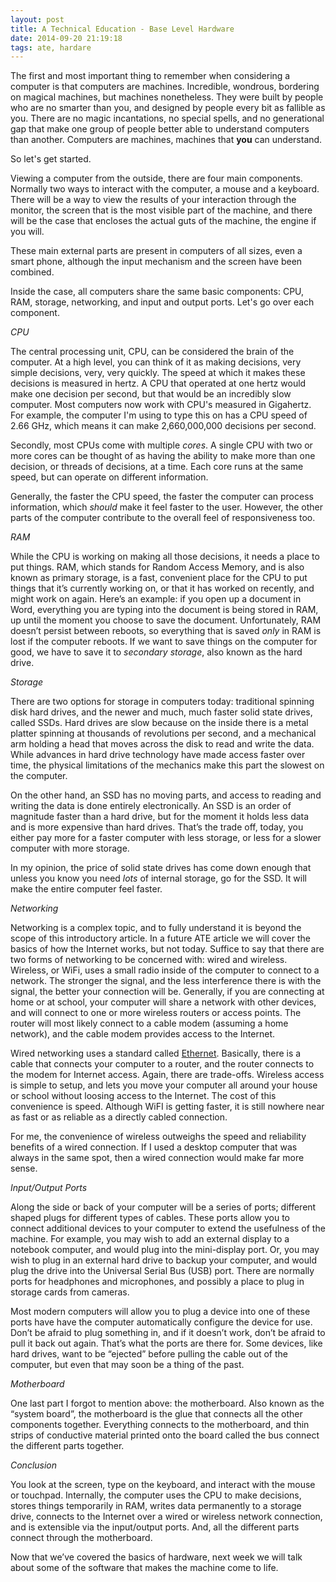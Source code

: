 ```yaml
---
layout: post
title: A Technical Education - Base Level Hardware
date: 2014-09-20 21:19:18
tags: ate, hardare
---
```


The first and most important thing to remember when considering a computer is that computers are machines. Incredible, wondrous, bordering on magical machines, but machines nonetheless. They were built by people who are no smarter than you, and designed by people every bit as fallible as you. There are no magic incantations, no special spells, and no generational gap that make one group of people better able to understand computers than another. Computers are machines, machines that **you** can understand. 

So let's get started.

Viewing a computer from the outside, there are four main components. Normally two ways to interact with the computer, a mouse and a keyboard. There will be a way to view the results of your interaction through the monitor, the screen that is the most visible part of the machine, and there will be the case that encloses the actual guts of the machine, the engine if you will. 

These main external parts are present in computers of all sizes, even a smart phone, although the input mechanism and the screen have been combined. 

Inside the case, all computers share the same basic components: CPU, RAM, storage, networking, and input and output ports. Let's go over each component. 

*CPU* 

The central processing unit, CPU, can be considered the brain of the computer. At a high level, you can think of it as making decisions, very simple decisions, very, very quickly. The speed at which it makes these decisions is measured in hertz. A CPU that operated at one hertz would make one decision per second, but that would be an incredibly slow computer. Most computers now work with CPU's measured in Gigahertz. For example, the computer I'm using to type this on has a CPU speed of 2.66 GHz, which means it can make 2,660,000,000 decisions per second. 

Secondly, most CPUs come with multiple *cores*. A single CPU with two or more cores can be thought of as having the ability to make more than one decision, or threads of decisions, at a time. Each core runs at the same speed, but can operate on different information.

Generally, the faster the CPU speed, the faster the computer can process information, which *should* make it feel faster to the user. However, the other parts of the computer contribute to the overall feel of responsiveness too. 

*RAM*

While the CPU is working on making all those decisions, it needs a place to put things. RAM, which stands for Random Access Memory, and is also known as primary storage, is a fast, convenient place for the CPU to put things that it’s currently working on, or that it has worked on recently, and might work on again. Here’s an example: if you open up a document in Word, everything you are typing into the document is being stored in RAM, up until the moment you choose to save the document. Unfortunately, RAM doesn’t persist between reboots, so everything that is saved *only* in RAM is lost if the computer reboots. If we want to save things on the computer for good, we have to save it to *secondary storage*, also known as the hard drive. 

*Storage*

There are two options for storage in computers today: traditional spinning disk hard drives, and the newer and much, much faster solid state drives, called SSDs. Hard drives are slow because on the inside there is a metal platter spinning at thousands of revolutions per second, and a mechanical arm holding a head that moves across the disk to read and write the data. While advances in hard drive technology have made access faster over time, the physical limitations of the mechanics make this part the slowest on the computer. 

On the other hand, an SSD has no moving parts, and access to reading and writing the data is done entirely electronically. An SSD is an order of magnitude faster than a hard drive, but for the moment it holds less data and is more expensive than hard drives. That’s the trade off, today, you either pay more for a faster computer with less storage, or less for a slower computer with more storage. 

In my opinion, the price of solid state drives has come down enough that unless you know you need *lots* of internal storage, go for the SSD. It will make the entire computer feel faster.

*Networking*

Networking is a complex topic, and to fully understand it is beyond the scope of this introductory article. In a future ATE article we will cover the basics of how the Internet works, but not today. Suffice to say that there are two forms of networking to be concerned with: wired and wireless. Wireless, or WiFi, uses a small radio inside of the computer to connect to a network. The stronger the signal, and the less interference there is with the signal, the better your connection will be. Generally, if you are connecting at home or at school, your computer will share a network with other devices, and will connect to one or more wireless routers or access points. The router will most likely connect to a cable modem (assuming a home network), and the cable modem provides access to the Internet. 

Wired networking uses a standard called [Ethernet](http://en.wikipedia.org/wiki/Ethernet). Basically, there is a cable that connects your computer to a router, and the router connects to the modem for Internet access. Again, there are trade-offs. Wireless access is simple to setup, and lets you move your computer all around your house or school without loosing access to the Internet. The cost of this convenience is speed. Although WiFI is getting faster, it is still nowhere near as fast or as reliable as a directly cabled connection. 

For me, the convenience of wireless outweighs the speed and reliability benefits of a wired connection. If I used a desktop computer that was always in the same spot, then a wired connection would make far more sense. 

*Input/Output Ports*

Along the side or back of your computer will be a series of ports; different shaped plugs for different types of cables. These ports allow you to connect additional devices to your computer to extend the usefulness of the machine. For example, you may wish to add an external display to a notebook computer, and would plug into the mini-display port. Or, you may wish to plug in an external hard drive to backup your computer, and would plug the drive into the Universal Serial Bus (USB) port. There are normally ports for headphones and microphones, and possibly a place to plug in storage cards from cameras. 

Most modern computers will allow you to plug a device into one of these ports have have the computer automatically configure the device for use. Don’t be afraid to plug something in, and if it doesn’t work, don’t be afraid to pull it back out again. That’s what the ports are there for. Some devices, like hard drives, want to be “ejected” before pulling the cable out of the computer, but even that may soon be a thing of the past. 


*Motherboard*

One last part I forgot to mention above: the motherboard. Also known as the “system board”, the motherboard is the glue that connects all the other components together. Everything connects to the motherboard, and thin strips of conductive material printed onto the board called the bus connect the different parts together. 

*Conclusion*

You look at the screen, type on the keyboard, and interact with the mouse or touchpad. Internally, the computer uses the CPU to make decisions, stores things temporarily in RAM, writes data permanently to a storage drive, connects to the Internet over a wired or wireless network connection, and is extensible via the input/output ports. And, all the different parts connect through the motherboard. 

Now that we’ve covered the basics of hardware, next week we will talk about some of the software that makes the machine come to life. 

